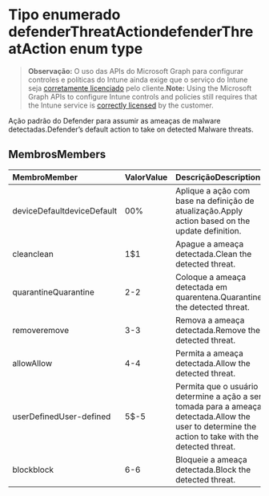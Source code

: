 # <a name="defenderthreataction-enum-type"></a><span data-ttu-id="92c88-101">Tipo enumerado defenderThreatAction</span><span class="sxs-lookup"><span data-stu-id="92c88-101">defenderThreatAction enum type</span></span>

> <span data-ttu-id="92c88-102">**Observação:** O uso das APIs do Microsoft Graph para configurar controles e políticas do Intune ainda exige que o serviço do Intune seja [corretamente licenciado](https://go.microsoft.com/fwlink/?linkid=839381) pelo cliente.</span><span class="sxs-lookup"><span data-stu-id="92c88-102">**Note:** Using the Microsoft Graph APIs to configure Intune controls and policies still requires that the Intune service is [correctly licensed](https://go.microsoft.com/fwlink/?linkid=839381) by the customer.</span></span>

<span data-ttu-id="92c88-103">Ação padrão do Defender para assumir as ameaças de malware detectadas.</span><span class="sxs-lookup"><span data-stu-id="92c88-103">Defender’s default action to take on detected Malware threats.</span></span>
## <a name="members"></a><span data-ttu-id="92c88-104">Membros</span><span class="sxs-lookup"><span data-stu-id="92c88-104">Members</span></span>
|<span data-ttu-id="92c88-105">Membro</span><span class="sxs-lookup"><span data-stu-id="92c88-105">Member</span></span>|<span data-ttu-id="92c88-106">Valor</span><span class="sxs-lookup"><span data-stu-id="92c88-106">Value</span></span>|<span data-ttu-id="92c88-107">Descrição</span><span class="sxs-lookup"><span data-stu-id="92c88-107">Description</span></span>|
|:---|:---|:---|
|<span data-ttu-id="92c88-108">deviceDefault</span><span class="sxs-lookup"><span data-stu-id="92c88-108">deviceDefault</span></span>|<span data-ttu-id="92c88-109">0</span><span class="sxs-lookup"><span data-stu-id="92c88-109">0%</span></span>|<span data-ttu-id="92c88-110">Aplique a ação com base na definição de atualização.</span><span class="sxs-lookup"><span data-stu-id="92c88-110">Apply action based on the update definition.</span></span>|
|<span data-ttu-id="92c88-111">clean</span><span class="sxs-lookup"><span data-stu-id="92c88-111">clean</span></span>|<span data-ttu-id="92c88-112">1</span><span class="sxs-lookup"><span data-stu-id="92c88-112">$1</span></span>|<span data-ttu-id="92c88-113">Apague a ameaça detectada.</span><span class="sxs-lookup"><span data-stu-id="92c88-113">Clean the detected threat.</span></span>|
|<span data-ttu-id="92c88-114">quarantine</span><span class="sxs-lookup"><span data-stu-id="92c88-114">Quarantine</span></span>|<span data-ttu-id="92c88-115">2</span><span class="sxs-lookup"><span data-stu-id="92c88-115">-2</span></span>|<span data-ttu-id="92c88-116">Coloque a ameaça detectada em quarentena.</span><span class="sxs-lookup"><span data-stu-id="92c88-116">Quarantine the detected threat.</span></span>|
|<span data-ttu-id="92c88-117">remove</span><span class="sxs-lookup"><span data-stu-id="92c88-117">remove</span></span>|<span data-ttu-id="92c88-118">3</span><span class="sxs-lookup"><span data-stu-id="92c88-118">-3</span></span>|<span data-ttu-id="92c88-119">Remova a ameaça detectada.</span><span class="sxs-lookup"><span data-stu-id="92c88-119">Remove the detected threat.</span></span>|
|<span data-ttu-id="92c88-120">allow</span><span class="sxs-lookup"><span data-stu-id="92c88-120">Allow</span></span>|<span data-ttu-id="92c88-121">4</span><span class="sxs-lookup"><span data-stu-id="92c88-121">-4</span></span>|<span data-ttu-id="92c88-122">Permita a ameaça detectada.</span><span class="sxs-lookup"><span data-stu-id="92c88-122">Allow the detected threat.</span></span>|
|<span data-ttu-id="92c88-123">userDefined</span><span class="sxs-lookup"><span data-stu-id="92c88-123">User-defined</span></span>|<span data-ttu-id="92c88-124">5</span><span class="sxs-lookup"><span data-stu-id="92c88-124">$-5</span></span>|<span data-ttu-id="92c88-125">Permita que o usuário determine a ação a ser tomada para a ameaça detectada.</span><span class="sxs-lookup"><span data-stu-id="92c88-125">Allow the user to determine the action to take with the detected threat.</span></span>|
|<span data-ttu-id="92c88-126">block</span><span class="sxs-lookup"><span data-stu-id="92c88-126">block</span></span>|<span data-ttu-id="92c88-127">6</span><span class="sxs-lookup"><span data-stu-id="92c88-127">-6</span></span>|<span data-ttu-id="92c88-128">Bloqueie a ameaça detectada.</span><span class="sxs-lookup"><span data-stu-id="92c88-128">Block the detected threat.</span></span>|



